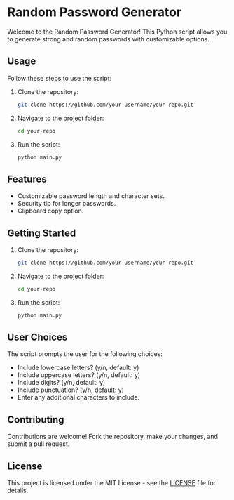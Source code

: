 # Random Password Generator

Welcome to the Random Password Generator! This Python script allows you to generate strong and random passwords with customizable options.

## Usage

Follow these steps to use the script:

1. Clone the repository:

    ```bash
    git clone https://github.com/your-username/your-repo.git
    ```

2. Navigate to the project folder:

    ```bash
    cd your-repo
    ```

3. Run the script:

    ```bash
    python main.py
    ```

## Features

- Customizable password length and character sets.
- Security tip for longer passwords.
- Clipboard copy option.

## Getting Started

1. Clone the repository:

    ```bash
    git clone https://github.com/your-username/your-repo.git
    ```

2. Navigate to the project folder:

    ```bash
    cd your-repo
    ```

3. Run the script:

    ```bash
    python main.py
    ```

## User Choices

The script prompts the user for the following choices:

- Include lowercase letters? (y/n, default: y)
- Include uppercase letters? (y/n, default: y)
- Include digits? (y/n, default: y)
- Include punctuation? (y/n, default: y)
- Enter any additional characters to include.

## Contributing

Contributions are welcome! Fork the repository, make your changes, and submit a pull request.

## License

This project is licensed under the MIT License - see the [LICENSE](LICENSE) file for details.
